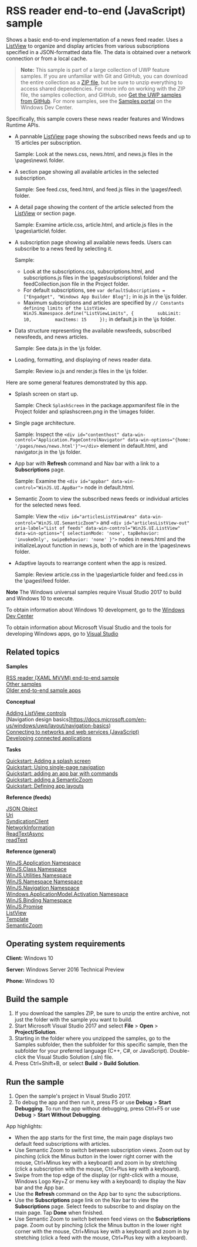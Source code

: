 ﻿<!---
  category: NetworkingAndWebServices 
  samplefwlink: http://go.microsoft.com/fwlink/p/?LinkId=620542
--->

# RSS reader end-to-end (JavaScript) sample 

Shows a basic end-to-end implementation of a news feed reader. Uses a [ListView](http://msdn.microsoft.com/library/windows/apps/br242878) 
to organize and display articles from various subscriptions specified in a JSON-formatted data file. The data is obtained over a network connection or from a local cache.

> **Note:** This sample is part of a large collection of UWP feature samples. 
> If you are unfamiliar with Git and GitHub, you can download the entire collection as a 
> [ZIP file](https://github.com/Microsoft/Windows-universal-samples/archive/master.zip), but be 
> sure to unzip everything to access shared dependencies. For more info on working with the ZIP file, 
> the samples collection, and GitHub, see [Get the UWP samples from GitHub](https://aka.ms/ovu2uq). 
> For more samples, see the [Samples portal](https://aka.ms/winsamples) on the Windows Dev Center. 

Specifically, this sample covers these news reader features and Windows Runtime APIs.

-   A pannable [ListView](http://msdn.microsoft.com/library/windows/apps/br242878) page showing the subscribed news feeds and up to 15 articles per subscription.

    Sample: Look at the news.css, news.html, and news.js files in the \\pages\\news\\ folder.

-   A section page showing all available articles in the selected subscription.

    Sample: See feed.css, feed.html, and feed.js files in the \\pages\\feed\\ folder.

-   A detail page showing the content of the article selected from the [ListView](http://msdn.microsoft.com/library/windows/apps/br242878) or section page.

    Sample: Examine article.css, article.html, and article.js files in the \\pages\\article\\ folder.

-   A subscription page showing all available news feeds. Users can subscribe to a news feed by selecting it.

    Sample:

    -   Look at the subscriptions.css, subscriptions.html, and subscriptions.js files in the \\pages\\subscriptions\\ folder and the feedCollection.json file in the Project folder.
    -   For default subscriptions, see `var defaultSubscriptions = ["Engadget", "Windows App Builder Blog"];` in io.js in the \\js folder.
    -   Maximum subscriptions and articles are specified by `// Constants defining limits of the ListView.     WinJS.Namespace.define("ListViewLimits", {         subLimit: 10,         maxItems: 15     });` in default.js in the \\js folder.
-   Data structure representing the available newsfeeds, subscribed newsfeeds, and news articles.

    Sample: See data.js in the \\js folder.

-   Loading, formatting, and displaying of news reader data.

    Sample: Review io.js and render.js files in the \\js folder.

Here are some general features demonstrated by this app.

-   Splash screen on start up.

    Sample: Check `SplashScreen` in the package.appxmanifest file in the Project folder and splashscreen.png in the \\images folder.

-   Single page architecture.

    Sample: Inspect the `<div id="contenthost" data-win-control="Application.PageControlNavigator" data-win-options="{home: '/pages/news/news.html'}"></div>` element in default.html, and navigator.js in the \\js folder.

-   App bar with **Refresh** command and Nav bar with a link to a **Subscriptions** page.

    Sample: Examine the `<div id="appbar" data-win-control="WinJS.UI.AppBar">` node in default.html.

-   Semantic Zoom to view the subscribed news feeds or individual articles for the selected news feed.

    Sample: View the `<div id="articlesListViewArea" data-win-control="WinJS.UI.SemanticZoom">` and `<div id="articlesListView-out" aria-label="List of feeds" data-win-control="WinJS.UI.ListView"                       data-win-options="{ selectionMode: 'none', tapBehavior: 'invokeOnly', swipeBehavior: 'none' }">` nodes in news.html and the initializeLayout function in news.js, both of which are in the \\pages\\news folder.

-   Adaptive layouts to rearrange content when the app is resized.

    Sample: Review article.css in the \\pages\\article folder and feed.css in the \\pages\\feed folder.

**Note** The Windows universal samples require Visual Studio 2017 to build and Windows 10 to execute.
 
To obtain information about Windows 10 development, go to the [Windows Dev Center](http://go.microsoft.com/fwlink/?LinkID=532421)

To obtain information about Microsoft Visual Studio and the tools for developing Windows apps, go to [Visual Studio](http://go.microsoft.com/fwlink/?LinkID=532422)

## Related topics

**Samples**

[RSS reader (XAML MVVM) end-to-end sample](https://github.com/Microsoft/Windows-appsample-rssreader)  
[Other samples](http://microsoft.github.io/windows/)  
[Older end-to-end sample apps](http://msdn.microsoft.com/library/windows/apps/dn263104)  

**Conceptual**

[Adding ListView controls](http://msdn.microsoft.com/library/windows/apps/hh465382)  
[Navigation design basics]https://docs.microsoft.com/en-us/windows/uwp/layout/navigation-basics)  
[Connecting to networks and web services (JavaScript)](http://msdn.microsoft.com/library/windows/apps/br211370)  
[Developing connected applications](http://msdn.microsoft.com/library/windows/apps/hh465399)  

**Tasks**

[Quickstart: Adding a splash screen](http://msdn.microsoft.com/library/windows/apps/hh465346)  
[Quickstart: Using single-page navigation](http://msdn.microsoft.com/library/windows/apps/hh452768)  
[Quickstart: adding an app bar with commands](http://msdn.microsoft.com/library/windows/apps/hh465309)  
[Quickstart: adding a SemanticZoom](http://msdn.microsoft.com/library/windows/apps/hh465492)  
[Quickstart: Defining app layouts](http://msdn.microsoft.com/library/windows/apps/jj150600)  

**Reference (feeds)**

[JSON Object](http://go.microsoft.com/fwlink/p/?linkid=308896)  
[Uri](http://msdn.microsoft.com/library/windows/apps/br225998)  
[SyndicationClient](http://msdn.microsoft.com/library/windows/apps/br243456)  
[NetworkInformation](http://msdn.microsoft.com/library/windows/apps/br207293)  
[ReadTextAsync](http://msdn.microsoft.com/library/windows/apps/hh701482)  
[readText](http://msdn.microsoft.com/library/windows/apps/hh700824)  

**Reference (general)**

[WinJS.Application Namespace](http://msdn.microsoft.com/library/windows/apps/br229774)  
[WinJS.Class Namespace](http://msdn.microsoft.com/library/windows/apps/br229776)  
[WinJS.Utilities Namespace](http://msdn.microsoft.com/library/windows/apps/br229783)  
[WinJS.Namespace Namespace](http://msdn.microsoft.com/library/windows/apps/br212652)  
[WinJS.Navigation Namespace](http://msdn.microsoft.com/library/windows/apps/br229778)  
[Windows.ApplicationModel.Activation Namespace](http://msdn.microsoft.com/library/windows/apps/br224766)  
[WinJS.Binding Namespace](http://msdn.microsoft.com/library/windows/apps/br229775)  
[WinJS.Promise](http://msdn.microsoft.com/library/windows/apps/br211867)  
[ListView](http://msdn.microsoft.com/library/windows/apps/br211837)  
[Template](http://msdn.microsoft.com/library/windows/apps/br229723)  
[SemanticZoom](http://msdn.microsoft.com/library/windows/apps/br229690)  

## Operating system requirements

**Client:** Windows 10

**Server:** Windows Server 2016 Technical Preview

**Phone:** Windows 10

## Build the sample

1. If you download the samples ZIP, be sure to unzip the entire archive, not just the folder with the sample you want to build. 
2. Start Microsoft Visual Studio 2017 and select **File** \> **Open** \> **Project/Solution**.
3. Starting in the folder where you unzipped the samples, go to the Samples subfolder, then the subfolder for this specific sample, then the subfolder for your preferred language (C++, C#, or JavaScript). Double-click the Visual Studio Solution (.sln) file.
4. Press Ctrl+Shift+B, or select **Build** \> **Build Solution**.

## Run the sample

1.  Open the sample's project in Visual Studio 2017.
2.  To debug the app and then run it, press F5 or use **Debug** \> **Start Debugging**. To run the app without debugging, press Ctrl+F5 or use **Debug** \> **Start Without Debugging**.

App highlights:

-   When the app starts for the first time, the main page displays two default feed subscriptions with articles.
-   Use Semantic Zoom to switch between subscription views. Zoom out by pinching (click the Minus button in the lower right corner with the mouse, Ctrl+Minus key with a keyboard) and zoom in by stretching (click a subscription with the mouse, Ctrl+Plus key with a keyboard).
-   Swipe from the top edge of the display (or right-click with a mouse, Windows Logo Key+Z or menu key with a keyboard) to display the Nav bar and the App bar.
-   Use the **Refresh** command on the App bar to sync the subscriptions.
-   Use the **Subscriptions** page link on the Nav bar to view the **Subscriptions** page. Select feeds to subscribe to and display on the main page. Tap **Done** when finished.
-   Use Semantic Zoom to switch between feed views on the **Subscriptions** page. Zoom out by pinching (click the Minus button in the lower right corner with the mouse, Ctrl+Minus key with a keyboard) and zoom in by stretching (click a feed with the mouse, Ctrl+Plus key with a keyboard).

